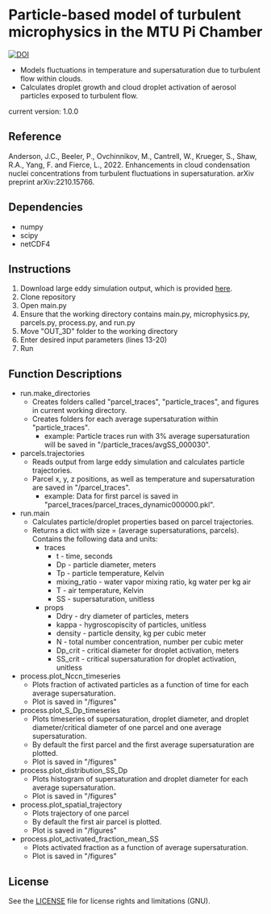 # Particle-based model of turbulent microphysics in the MTU Pi Chamber
[![DOI](https://zenodo.org/badge/542801260.svg)](https://zenodo.org/badge/latestdoi/542801260)

  * Models fluctuations in temperature and supersaturation due to turbulent flow within clouds.
  * Calculates droplet growth and cloud droplet activation of aerosol particles exposed to turbulent flow.

current version: 1.0.0

## Reference
Anderson, J.C., Beeler, P., Ovchinnikov, M., Cantrell, W., Krueger, S., Shaw, R.A., Yang, F. and Fierce, L., 2022. Enhancements in cloud condensation nuclei concentrations from turbulent fluctuations in supersaturation. arXiv preprint arXiv:2210.15766.

## Dependencies

  * numpy
  * scipy
  * netCDF4

## Instructions

1. Download large eddy simulation output, which is provided [here](https://portal.nersc.gov/project/m1657/LagrangianDroplets/).
2. Clone repository
3. Open main.py
4. Ensure that the working directory contains main.py, microphysics.py, parcels.py, process.py, and run.py 
4. Move "OUT_3D" folder to the working directory
5. Enter desired input parameters (lines 13-20)
6. Run

## Function Descriptions

  * run.make_directories
  	 * Creates folders called "parcel_traces", "particle_traces", and figures in current working directory.
  	 * Creates folders for each average supersaturation within "particle_traces".
  	   * example: Particle traces run with 3% average supersaturation will be saved in "/particle_traces/avgSS_000030".
  * parcels.trajectories
    * Reads output from large eddy simulation and calculates particle trajectories.
    * Parcel x, y, z positions, as well as temperature and supersaturation are saved in "/parcel_traces".
      * example: Data for first parcel is saved in "parcel_traces/parcel_traces_dynamic000000.pkl".
   * run.main
     * Calculates particle/droplet properties based on parcel trajectories.
     * Returns a dict with size = (average supersaturations, parcels). Contains the following data and units:
       * traces
         * t - time, seconds
         * Dp - particle diameter, meters
         * Tp - particle temperature, Kelvin
         * mixing_ratio - water vapor mixing ratio, kg water per kg air
         * T - air temperature, Kelvin
         * SS - supersaturation, unitless
       * props
         * Ddry - dry diameter of particles, meters
         * kappa - hygroscopiscity of particles, unitless
         * density - particle density, kg per cubic meter
         * N - total number concentration, number per cubic meter
         * Dp_crit - critical diameter for droplet activation, meters
         * SS_crit - critical supersaturation for droplet activation, unitless
   * process.plot_Nccn_timeseries
     * Plots fraction of activated particles as a function of time for each average supersaturation.
     * Plot is saved in "/figures"
   * process.plot_S_Dp_timeseries
     * Plots timeseries of supersaturation, droplet diameter, and droplet diameter/critical diameter of one parcel and one average supersaturation.
     * By default the first parcel and the first average supersaturation are plotted.
     * Plot is saved in "/figures"
   * process.plot_distribution_SS_Dp
     * Plots histogram of supersaturation and droplet diameter for each average supersaturation.
     * Plot is saved in "/figures"
   * process.plot_spatial_trajectory
     * Plots trajectory of one parcel
     * By default the first air parcel is plotted.
     * Plot is saved in "/figures"
   * process.plot_activated_fraction_mean_SS
     * Plots activated fraction as a function of average supersaturation.
     * Plot is saved in "/figures"

## License
See the [LICENSE](https://github.com/lfierce2/LagrangianDroplets/blob/main/LICENSE.md) file for license rights and limitations (GNU).
